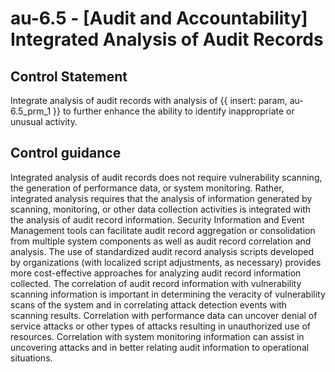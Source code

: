 # au-6.5 - \[Audit and Accountability\] Integrated Analysis of Audit Records

## Control Statement

Integrate analysis of audit records with analysis of {{ insert: param, au-6.5_prm_1 }} to further enhance the ability to identify inappropriate or unusual activity.

## Control guidance

Integrated analysis of audit records does not require vulnerability scanning, the generation of performance data, or system monitoring. Rather, integrated analysis requires that the analysis of information generated by scanning, monitoring, or other data collection activities is integrated with the analysis of audit record information. Security Information and Event Management tools can facilitate audit record aggregation or consolidation from multiple system components as well as audit record correlation and analysis. The use of standardized audit record analysis scripts developed by organizations (with localized script adjustments, as necessary) provides more cost-effective approaches for analyzing audit record information collected. The correlation of audit record information with vulnerability scanning information is important in determining the veracity of vulnerability scans of the system and in correlating attack detection events with scanning results. Correlation with performance data can uncover denial of service attacks or other types of attacks resulting in unauthorized use of resources. Correlation with system monitoring information can assist in uncovering attacks and in better relating audit information to operational situations.
